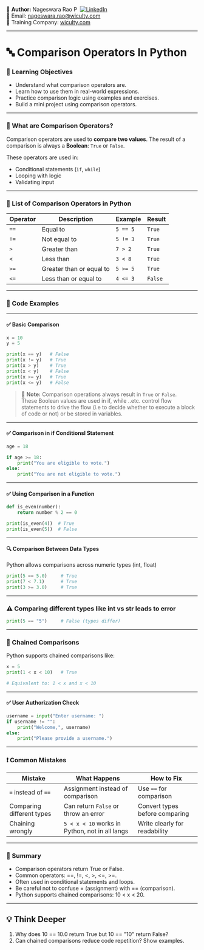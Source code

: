 👤 **Author:** Nageswara Rao P &nbsp;[![LinkedIn](https://img.shields.io/badge/LinkedIn-%230077B5.svg?style=flat-square&logo=linkedin&logoColor=white)](https://www.linkedin.com/in/nageshvkn)  
📧 Email: [nageswara.rao@wiculty.com](mailto:nageswara.rao@wiculty.com)  
🏢 Training Company: [wiculty.com](https://wiculty.com)

---

# 🔤 Comparison Operators In Python

### 🎯 Learning Objectives
- Understand what comparison operators are.
- Learn how to use them in real-world expressions.
- Practice comparison logic using examples and exercises.
- Build a mini project using comparison operators.

---

### 🧠 What are Comparison Operators?

Comparison operators are used to **compare two values**. The result of a comparison is always a **Boolean**: `True` or `False`.

These operators are used in:

- Conditional statements (`if`, `while`)
- Looping with logic
- Validating input

---

### 🔸 List of Comparison Operators in Python

| Operator | Description                  | Example       | Result     |
|----------|------------------------------|---------------|------------|
| `==`     | Equal to                     | `5 == 5`      | `True`     |
| `!=`     | Not equal to                 | `5 != 3`      | `True`     |
| `>`      | Greater than                 | `7 > 2`       | `True`     |
| `<`      | Less than                    | `3 < 8`       | `True`     |
| `>=`     | Greater than or equal to     | `5 >= 5`      | `True`     |
| `<=`     | Less than or equal to        | `4 <= 3`      | `False`    |


---

### 🧪 Code Examples

---

#### ✅ Basic Comparison
```python
x = 10
y = 5

print(x == y)   # False
print(x != y)   # True
print(x > y)    # True
print(x < y)    # False
print(x >= y)   # True
print(x <= y)   # False
```
> 🧠 **Note:** Comparison operations always result in `True` or `False`.  
> These Boolean values are used in if, while ..etc. control flow statements to drive the flow (i.e to decide whether to execute a block of code or not) or be stored in variables.

---

#### ✅ Comparison in if Conditionsl Statement
```python
age = 18

if age >= 18:
    print("You are eligible to vote.")
else:
    print("You are not eligible to vote.")
```

---

#### ✅ Using Comparison in a Function

```python
def is_even(number):
    return number % 2 == 0

print(is_even(4))  # True
print(is_even(5))  # False
```

---

#### 🔍 Comparison Between Data Types
Python allows comparisons across numeric types (int, float)

```python
print(5 == 5.0)     # True
print(7 < 7.1)      # True
print(3 >= 3.0)     # True
```

---

### ⚠️ Comparing different types like int vs str leads to error

```python
print(5 == "5")     # False (types differ)
```
---

### 🔹 Chained Comparisons
Python supports chained comparisons like:

```python
x = 5
print(1 < x < 10)   # True

# Equivalent to: 1 < x and x < 10
```

---

#### ✅ User Authorization Check

```python
username = input("Enter username: ")
if username != "":
    print("Welcome,", username)
else:
    print("Please provide a username.")
```

---

### ❗ Common Mistakes

| Mistake                  | What Happens                                 | How to Fix                           |
|--------------------------|----------------------------------------------|--------------------------------------|
| `=` instead of `==`      | Assignment instead of comparison             | Use `==` for comparison              |
| Comparing different types| Can return `False` or throw an error         | Convert types before comparing       |
| Chaining wrongly         | `5 < x < 10` works in Python, not in all langs | Write clearly for readability       |

---

### 🧠 Summary
- Comparison operators return True or False.
- Common operators: ==, !=, <, >, <=, >=.
- Often used in conditional statements and loops.
- Be careful not to confuse = (assignment) with == (comparison).
- Python supports chained comparisons: 10 < x < 20.

---

## 💡 Think Deeper
1. Why does 10 == 10.0 return True but 10 == "10" return False?
2. Can chained comparisons reduce code repetition? Show examples.


